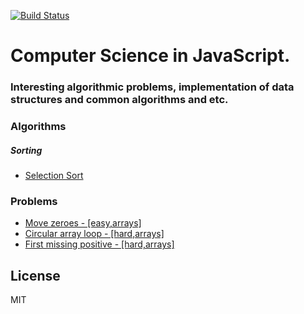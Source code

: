 [![Build Status](https://travis-ci.org/ilkinisgandarov/csinjs.svg?branch=master)](https://travis-ci.org/ilkinisgandarov/csinjs)

# Computer Science in JavaScript. 
### Interesting algorithmic problems, implementation of data structures and common algorithms and etc.

### Algorithms
##### Sorting
* <a href="https://github.com/ilkinisgandarov/csinjs/tree/master/algorithms/sorting/selection-sort">Selection Sort</a>

### Problems
* <a href="https://github.com/ilkinisgandarov/csinjs/tree/master/problems/move-zeroes">Move zeroes - [easy,arrays]</a>
* <a href="https://github.com/ilkinisgandarov/csinjs/tree/master/problems/circular-array-loop">Circular array loop - [hard,arrays]</a>
* <a href="https://github.com/ilkinisgandarov/csinjs/tree/master/problems/first-missing-positive">First missing positive - [hard,arrays]</a>

License
----
MIT
